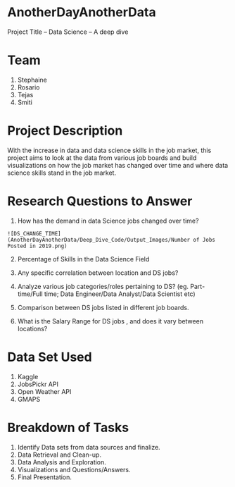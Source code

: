 # AnotherDayAnotherData
Project Title – Data Science – A deep dive 
# Team
  1.	Stephaine
  2.	Rosario
  3.	Tejas
  4.	Smiti
  
# Project Description

With the increase in data and data science skills in the job market, this project aims to look at the data from various job boards and build visualizations on how the job market has changed over time and where data science skills stand in the job market.

 #  Research Questions to Answer
  1.	How has the demand in data Science jobs changed over time? 
  
    ![DS_CHANGE_TIME](AnotherDayAnotherData/Deep_Dive_Code/Output_Images/Number of Jobs Posted in 2019.png)
    
  2.	Percentage of Skills in the Data Science Field
  
  3.	Any specific correlation between location and DS jobs? 
  
  4.	Analyze various job categories/roles pertaining to DS? (eg. Part-time/Full time; Data Engineer/Data Analyst/Data Scientist etc) 
  
  5.	Comparison between DS jobs listed in different job boards. 
  
  6.	What is the Salary Range for DS jobs , and does it vary between locations? 

# Data Set Used
  1.	Kaggle
  2.	JobsPickr API
  3.    Open Weather API
  4.    GMAPS
  
#  Breakdown of Tasks 
  1.	Identify Data sets from data sources and finalize.
  2.	Data Retrieval and Clean-up.
  3.	Data Analysis and Exploration.
  4.	Visualizations and Questions/Answers.
  5.	Final Presentation.




